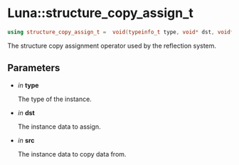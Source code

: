 # Luna::structure_copy_assign_t

```c++
using structure_copy_assign_t =  void(typeinfo_t type, void* dst, void* src)
```

The structure copy assignment operator used by the reflection system. 



## Parameters
* *in* **type**

    The type of the instance. 

* *in* **dst**

    The instance data to assign. 

* *in* **src**

    The instance data to copy data from. 

